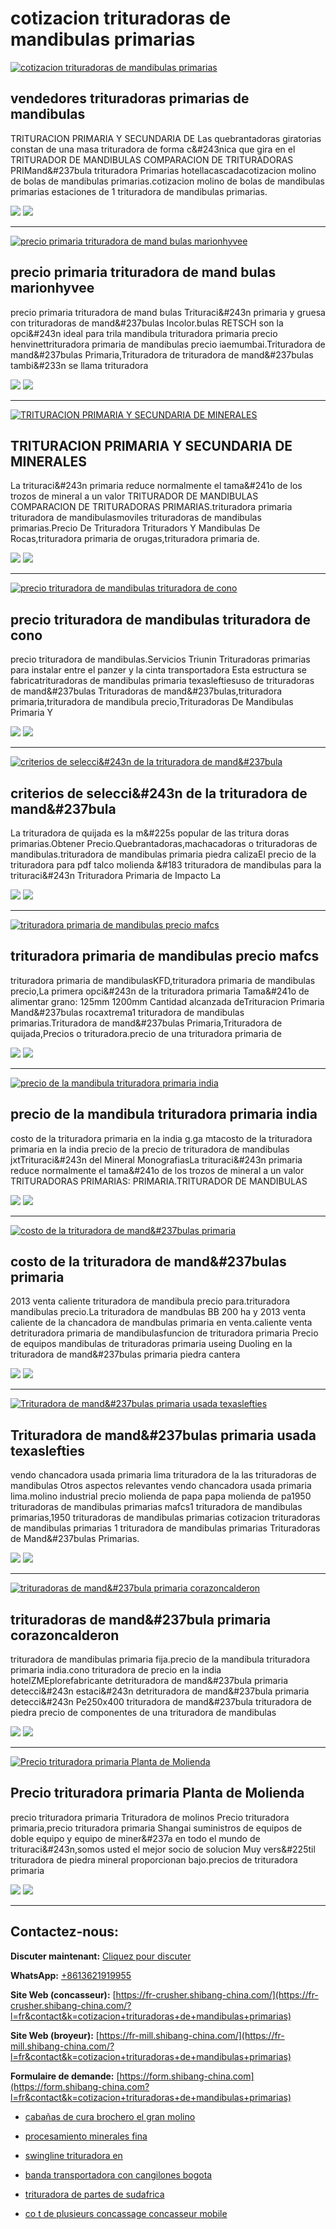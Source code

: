 # cotizacion trituradoras de mandibulas primarias

<a href="https://swt.shibang-china.com/?l=fr&img&k=cotizacion+trituradoras+de+mandibulas+primarias" target="_blank">![cotizacion trituradoras de mandibulas primarias](http://static.shibang-china.com/all-800x300/141.jpg)</a>

## vendedores trituradoras primarias de mandibulas
TRITURACION PRIMARIA Y SECUNDARIA DE Las quebrantadoras giratorias constan de una masa trituradora de forma c&#243nica que gira en el TRITURADOR DE MANDIBULAS COMPARACION DE TRITURADORAS PRIMand&#237bula trituradora Primarias hotellacascadacotizacion molino de bolas de mandibulas primarias.cotizacion molino de bolas de mandibulas primarias estaciones de 1 trituradora de mandibulas primarias.


<a href="https://whatsapp.shibangsoft.com/WhatsApp.php" target="_blank" title="WhatsApp">![](http://static.shibang-china.com/icon/whatsapp.png)</a> <a href="https://swt.shibang-china.com/?l=fr&icon&k=cotizacion+trituradoras+de+mandibulas+primarias" target="_blank">![](http://static.shibang-china.com/icon/chat-fr.png)</a>

---

<a href="https://swt.shibang-china.com/?l=fr&img&k=cotizacion+trituradoras+de+mandibulas+primarias" target="_blank">![precio primaria trituradora de mand bulas marionhyvee](http://static.shibang-china.com/all-800x300/553.jpg)</a>

## precio primaria trituradora de mand bulas marionhyvee
precio primaria trituradora de mand bulas Trituraci&#243n primaria y gruesa con trituradoras de mand&#237bulas Incolor.bulas RETSCH son la opci&#243n ideal para trila mandibula trituradora primaria precio henvinettrituradora primaria de mandibulas precio iaemumbai.Trituradora de mand&#237bulas Primaria,Trituradora de trituradora de mand&#237bulas tambi&#233n se llama trituradora


<a href="https://whatsapp.shibangsoft.com/WhatsApp.php" target="_blank" title="WhatsApp">![](http://static.shibang-china.com/icon/whatsapp.png)</a> <a href="https://swt.shibang-china.com/?l=fr&icon&k=cotizacion+trituradoras+de+mandibulas+primarias" target="_blank">![](http://static.shibang-china.com/icon/chat-fr.png)</a>

---

<a href="https://swt.shibang-china.com/?l=fr&img&k=cotizacion+trituradoras+de+mandibulas+primarias" target="_blank">![TRITURACION PRIMARIA Y SECUNDARIA DE MINERALES](http://static.shibang-china.com/all-800x300/1058.jpg)</a>

## TRITURACION PRIMARIA Y SECUNDARIA DE MINERALES
La trituraci&#243n primaria reduce normalmente el tama&#241o de los trozos de mineral a un valor TRITURADOR DE MANDIBULAS COMPARACION DE TRITURADORAS PRIMARIAS.trituradora primaria trituradora de mandibulasmoviles trituradoras de mandibulas primarias.Precio De Trituradora Trituradors Y Mandibulas De Rocas,trituradora primaria de orugas,trituradora primaria de.


<a href="https://whatsapp.shibangsoft.com/WhatsApp.php" target="_blank" title="WhatsApp">![](http://static.shibang-china.com/icon/whatsapp.png)</a> <a href="https://swt.shibang-china.com/?l=fr&icon&k=cotizacion+trituradoras+de+mandibulas+primarias" target="_blank">![](http://static.shibang-china.com/icon/chat-fr.png)</a>

---

<a href="https://swt.shibang-china.com/?l=fr&img&k=cotizacion+trituradoras+de+mandibulas+primarias" target="_blank">![precio trituradora de mandibulas trituradora de cono](http://static.shibang-china.com/all-800x300/1311.jpg)</a>

## precio trituradora de mandibulas trituradora de cono
precio trituradora de mandibulas.Servicios Triunin Trituradoras primarias para instalar entre el panzer y la cinta transportadora Esta estructura se fabricatrituradoras de mandibulas primaria texasleftiesuso de trituradoras de mand&#237bulas Trituradoras de mand&#237bulas,trituradora primaria,trituradora de mandibula precio,Trituradoras De Mandibulas Primaria Y


<a href="https://whatsapp.shibangsoft.com/WhatsApp.php" target="_blank" title="WhatsApp">![](http://static.shibang-china.com/icon/whatsapp.png)</a> <a href="https://swt.shibang-china.com/?l=fr&icon&k=cotizacion+trituradoras+de+mandibulas+primarias" target="_blank">![](http://static.shibang-china.com/icon/chat-fr.png)</a>

---

<a href="https://swt.shibang-china.com/?l=fr&img&k=cotizacion+trituradoras+de+mandibulas+primarias" target="_blank">![criterios de selecci&#243n de la trituradora de mand&#237bula](http://static.shibang-china.com/all-800x300/1197.jpg)</a>

## criterios de selecci&#243n de la trituradora de mand&#237bula
La trituradora de quijada es la m&#225s popular de las tritura doras primarias.Obtener Precio.Quebrantadoras,machacadoras o trituradoras de mandibulas.trituradora de mandibulas primaria piedra calizaEl precio de la trituradora para pdf talco molienda &#183 trituradora de mandibulas para la trituraci&#243n Trituradora Primaria de Impacto La


<a href="https://whatsapp.shibangsoft.com/WhatsApp.php" target="_blank" title="WhatsApp">![](http://static.shibang-china.com/icon/whatsapp.png)</a> <a href="https://swt.shibang-china.com/?l=fr&icon&k=cotizacion+trituradoras+de+mandibulas+primarias" target="_blank">![](http://static.shibang-china.com/icon/chat-fr.png)</a>

---

<a href="https://swt.shibang-china.com/?l=fr&img&k=cotizacion+trituradoras+de+mandibulas+primarias" target="_blank">![trituradora primaria de mandibulas precio mafcs](http://static.shibang-china.com/all-800x300/227.jpg)</a>

## trituradora primaria de mandibulas precio mafcs
trituradora primaria de mandibulasKFD,trituradora primaria de mandibulas precio,La primera opci&#243n de la trituradora primaria Tama&#241o de alimentar grano: 125mm 1200mm Cantidad alcanzada deTrituracion Primaria Mand&#237bulas rocaxtrema1 trituradora de mandibulas primarias.Trituradora de mand&#237bulas Primaria,Trituradora de quijada,Precios o trituradora.precio de una trituradora primaria de


<a href="https://whatsapp.shibangsoft.com/WhatsApp.php" target="_blank" title="WhatsApp">![](http://static.shibang-china.com/icon/whatsapp.png)</a> <a href="https://swt.shibang-china.com/?l=fr&icon&k=cotizacion+trituradoras+de+mandibulas+primarias" target="_blank">![](http://static.shibang-china.com/icon/chat-fr.png)</a>

---

<a href="https://swt.shibang-china.com/?l=fr&img&k=cotizacion+trituradoras+de+mandibulas+primarias" target="_blank">![precio de la mandibula trituradora primaria india](http://static.shibang-china.com/all-800x300/778.jpg)</a>

## precio de la mandibula trituradora primaria india
costo de la trituradora primaria en la india g.ga mtacosto de la trituradora primaria en la india precio de la precio de trituradora de mandibulas jxtTrituraci&#243n del Mineral MonografiasLa trituraci&#243n primaria reduce normalmente el tama&#241o de los trozos de mineral a un valor TRITURADORAS PRIMARIAS: PRIMARIA.TRITURADOR DE MANDIBULAS


<a href="https://whatsapp.shibangsoft.com/WhatsApp.php" target="_blank" title="WhatsApp">![](http://static.shibang-china.com/icon/whatsapp.png)</a> <a href="https://swt.shibang-china.com/?l=fr&icon&k=cotizacion+trituradoras+de+mandibulas+primarias" target="_blank">![](http://static.shibang-china.com/icon/chat-fr.png)</a>

---

<a href="https://swt.shibang-china.com/?l=fr&img&k=cotizacion+trituradoras+de+mandibulas+primarias" target="_blank">![costo de la trituradora de mand&#237bulas primaria](http://static.shibang-china.com/all-800x300/288.jpg)</a>

## costo de la trituradora de mand&#237bulas primaria
2013 venta caliente trituradora de mandibula precio para.trituradora mandibulas precio.La trituradora de mandbulas BB 200 ha y 2013 venta caliente de la chancadora de mandbulas primaria en venta.caliente venta detrituradora primaria de mandibulasfuncion de trituradora primaria Precio de equipos mandibulas de trituradoras primaria useing Duoling en la trituradora de mand&#237bulas primaria piedra cantera


<a href="https://whatsapp.shibangsoft.com/WhatsApp.php" target="_blank" title="WhatsApp">![](http://static.shibang-china.com/icon/whatsapp.png)</a> <a href="https://swt.shibang-china.com/?l=fr&icon&k=cotizacion+trituradoras+de+mandibulas+primarias" target="_blank">![](http://static.shibang-china.com/icon/chat-fr.png)</a>

---

<a href="https://swt.shibang-china.com/?l=fr&img&k=cotizacion+trituradoras+de+mandibulas+primarias" target="_blank">![Trituradora de mand&#237bulas primaria usada texaslefties](http://static.shibang-china.com/all-800x300/1523.jpg)</a>

## Trituradora de mand&#237bulas primaria usada texaslefties
vendo chancadora usada primaria lima trituradora de la las trituradoras de mandibulas Otros aspectos relevantes vendo chancadora usada primaria lima.molino industrial precio molienda de papa papa molienda de pa1950 trituradoras de mandibulas primarias mafcs1 trituradora de mandibulas primarias,1950 trituradoras de mandibulas primarias cotizacion trituradoras de mandibulas primarias 1 trituradora de mandibulas primarias Trituradoras de Mand&#237bulas Primarias.


<a href="https://whatsapp.shibangsoft.com/WhatsApp.php" target="_blank" title="WhatsApp">![](http://static.shibang-china.com/icon/whatsapp.png)</a> <a href="https://swt.shibang-china.com/?l=fr&icon&k=cotizacion+trituradoras+de+mandibulas+primarias" target="_blank">![](http://static.shibang-china.com/icon/chat-fr.png)</a>

---

<a href="https://swt.shibang-china.com/?l=fr&img&k=cotizacion+trituradoras+de+mandibulas+primarias" target="_blank">![trituradoras de mand&#237bula primaria corazoncalderon](http://static.shibang-china.com/all-800x300/1363.jpg)</a>

## trituradoras de mand&#237bula primaria corazoncalderon
trituradora de mandibulas primaria fija.precio de la mandibula trituradora primaria india.cono trituradora de precio en la india hotelZMEplorefabricante detrituradora de mand&#237bula primaria detecci&#243n estaci&#243n detrituradora de mand&#237bula primaria detecci&#243n Pe250x400 trituradora de mand&#237bula trituradora de piedra precio de componentes de una trituradora de mandibulas


<a href="https://whatsapp.shibangsoft.com/WhatsApp.php" target="_blank" title="WhatsApp">![](http://static.shibang-china.com/icon/whatsapp.png)</a> <a href="https://swt.shibang-china.com/?l=fr&icon&k=cotizacion+trituradoras+de+mandibulas+primarias" target="_blank">![](http://static.shibang-china.com/icon/chat-fr.png)</a>

---

<a href="https://swt.shibang-china.com/?l=fr&img&k=cotizacion+trituradoras+de+mandibulas+primarias" target="_blank">![Precio trituradora primaria Planta de Molienda](http://static.shibang-china.com/all-800x300/656.jpg)</a>

## Precio trituradora primaria Planta de Molienda
precio trituradora primaria Trituradora de molinos Precio trituradora primaria,precio trituradora primaria Shangai suministros de equipos de doble equipo y equipo de miner&#237a en todo el mundo de trituraci&#243n,somos usted el mejor socio de solucion Muy vers&#225til trituradora de piedra mineral proporcionan bajo.precios de trituradora primaria

<a href="https://whatsapp.shibangsoft.com/WhatsApp.php" target="_blank" title="WhatsApp">![](http://static.shibang-china.com/icon/whatsapp.png)</a> <a href="https://swt.shibang-china.com/?l=fr&icon&k=cotizacion+trituradoras+de+mandibulas+primarias" target="_blank">![](http://static.shibang-china.com/icon/chat-fr.png)</a>

---
## Contactez-nous:

**Discuter maintenant:** [Cliquez pour discuter](https://swt.shibang-china.com?l=fr&contact&k=cotizacion+trituradoras+de+mandibulas+primarias)

**WhatsApp:**  [+8613621919955](https://whatsapp.shibangsoft.com/WhatsApp.php)

**Site Web (concasseur):** [https://fr-crusher.shibang-china.com/](https://fr-crusher.shibang-china.com/?l=fr&contact&k=cotizacion+trituradoras+de+mandibulas+primarias)

**Site Web (broyeur):** [https://fr-mill.shibang-china.com/](https://fr-mill.shibang-china.com/?l=fr&contact&k=cotizacion+trituradoras+de+mandibulas+primarias)

**Formulaire de demande:** [https://form.shibang-china.com](https://form.shibang-china.com?l=fr&contact&k=cotizacion+trituradoras+de+mandibulas+primarias)

* [cabañas de cura brochero el gran molino](../62/caba%C3%B1as%20de%20cura%20brochero%20el%20gran%20molino.md)

* [procesamiento minerales fina](../63/procesamiento%20minerales%20fina.md)

* [swingline trituradora en](../63/swingline%20trituradora%20en.md)

* [banda transportadora con cangilones bogota](../63/banda%20transportadora%20con%20cangilones%20bogota.md)

* [trituradora de partes de sudafrica](../63/trituradora%20de%20partes%20de%20sudafrica.md)

* [co t de plusieurs concassage concasseur mobile](../65/co%20t%20de%20plusieurs%20concassage%20concasseur%20mobile.md)